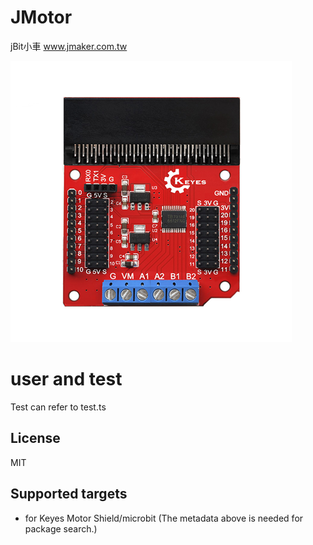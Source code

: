 # JMotor

jBit小車 www.jmaker.com.tw

![icon.png](icon.png)

# user and test 
Test can refer to test.ts

## License

MIT

## Supported targets

* for Keyes Motor Shield/microbit
(The metadata above is needed for package search.)

